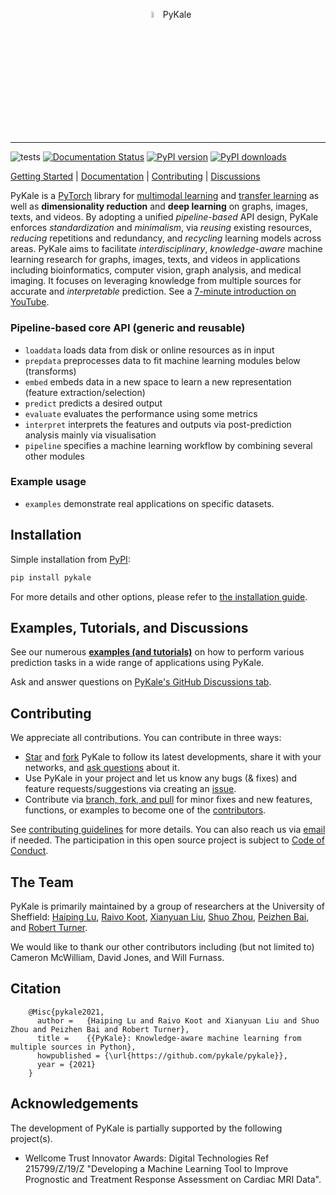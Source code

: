 <p align="center">
  <img src="https://github.com/pykale/pykale/raw/master/docs/images/pykale_logo.png" width="5%" alt='project-monai'> PyKale
</p>

-----------------------------------------

![tests](https://github.com/pykale/pykale/workflows/test/badge.svg)
[![Documentation Status](https://readthedocs.org/projects/pykale/badge/?version=latest)](https://pykale.readthedocs.io/en/latest/?badge=latest)
[![PyPI version](https://img.shields.io/pypi/v/pykale?color=blue)](https://pypi.org/project/pykale/)
[![PyPI downloads](https://pepy.tech/badge/pykale)](https://pepy.tech/project/pykale)

[Getting Started](https://github.com/pykale/pykale/tree/master/examples) |
[Documentation](https://pykale.readthedocs.io/) |
[Contributing](https://github.com/pykale/pykale/blob/master/.github/CONTRIBUTING.md) |
[Discussions](https://github.com/pykale/pykale/discussions)

 PyKale is a [PyTorch](https://pytorch.org/) library for [multimodal learning](https://en.wikipedia.org/wiki/Multimodal_learning) and [transfer learning](https://en.wikipedia.org/wiki/Transfer_learning) as well as **dimensionality reduction** and **deep learning** on graphs, images, texts, and videos. By adopting a unified *pipeline-based* API design, PyKale enforces *standardization* and *minimalism*, via *reusing* existing resources, *reducing* repetitions and redundancy, and *recycling* learning models across areas. PyKale aims to facilitate *interdisciplinary*, *knowledge-aware* machine learning research for graphs, images, texts, and videos in applications including bioinformatics, computer vision, graph analysis, and medical imaging. It focuses on leveraging knowledge from multiple sources for accurate and *interpretable* prediction. See a [7-minute introduction on YouTube](https://www.youtube.com/playlist?list=PLuRoUKdWifzzXGInKdWG2VDeINBJ2MCYq).

### Pipeline-based core API (generic and reusable)

- `loaddata` loads data from disk or online resources as in input
- `prepdata` preprocesses data to fit machine learning modules below (transforms)
- `embed` embeds data in a new space to learn a new representation (feature extraction/selection)
- `predict` predicts a desired output
- `evaluate` evaluates the performance using some metrics
- `interpret` interprets the features and outputs via post-prediction analysis mainly via visualisation
- `pipeline` specifies a machine learning workflow by combining several other modules

### Example usage

- `examples` demonstrate real applications on specific datasets.

## Installation

Simple installation from [PyPI](https://pypi.org/project/pykale/):

```bash
pip install pykale
```

For more details and other options, please refer to [the installation guide](https://pykale.readthedocs.io/en/latest/installation.html).

## Examples, Tutorials, and Discussions

See our numerous [**examples (and tutorials)**](https://github.com/pykale/pykale/tree/master/examples) on how to perform various prediction tasks in a wide range of applications using PyKale.

Ask and answer questions on [PyKale's GitHub Discussions tab](https://github.com/pykale/pykale/discussions).

## Contributing

We appreciate all contributions. You can contribute in three ways:

- [Star](https://docs.github.com/en/github/getting-started-with-github/saving-repositories-with-stars) and [fork](https://docs.github.com/en/github/getting-started-with-github/fork-a-repo) PyKale to follow its latest developments, share it with your networks, and [ask questions](https://github.com/pykale/pykale/discussions)  about it.
- Use PyKale in your project and let us know any bugs (& fixes) and feature requests/suggestions via creating an [issue](https://github.com/pykale/pykale/issues).
- Contribute via [branch, fork, and pull](https://github.com/pykale/pykale/blob/master/CONTRIBUTING.md#branch-fork-and-pull) for minor fixes and new features, functions, or examples to become one of the [contributors](https://github.com/pykale/pykale/graphs/contributors).

See [contributing guidelines](https://github.com/pykale/pykale/blob/master/.github/CONTRIBUTING.md) for more details. You can also reach us via <a href="mailto:pykale-group&#64;sheffield.ac.uk">email</a> if needed. The participation in this open source project is subject to [Code of Conduct](https://github.com/pykale/pykale/blob/master/.github/CODE_OF_CONDUCT.md).

## The Team

PyKale is primarily maintained by a group of researchers at the University of Sheffield: [Haiping Lu](http://staffwww.dcs.shef.ac.uk/people/H.Lu/), [Raivo Koot](https://github.com/RaivoKoot), [Xianyuan Liu](https://github.com/XianyuanLiu), [Shuo Zhou](https://sz144.github.io/), [Peizhen Bai](https://github.com/pz-white), and [Robert Turner](https://github.com/bobturneruk).

We would like to thank our other contributors including (but not limited to) Cameron McWilliam, David Jones, and Will Furnass.

## Citation

```lang-latex
    @Misc{pykale2021,
      author =   {Haiping Lu and Raivo Koot and Xianyuan Liu and Shuo Zhou and Peizhen Bai and Robert Turner},
      title =    {{PyKale}: Knowledge-aware machine learning from multiple sources in Python},
      howpublished = {\url{https://github.com/pykale/pykale}},
      year = {2021}
    }
```

## Acknowledgements

The development of PyKale is partially supported by the following project(s).

- Wellcome Trust Innovator Awards: Digital Technologies Ref 215799/Z/19/Z "Developing a Machine Learning Tool to Improve Prognostic and Treatment Response Assessment on Cardiac MRI Data".
